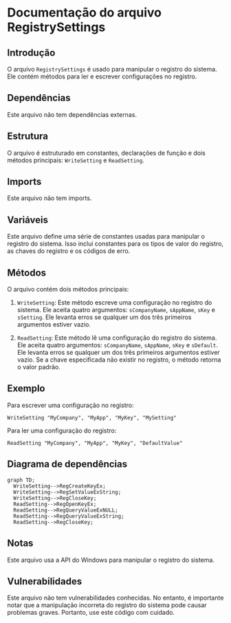 # Documentação do arquivo RegistrySettings

## Introdução

O arquivo `RegistrySettings` é usado para manipular o registro do sistema. Ele contém métodos para ler e escrever configurações no registro.

## Dependências

Este arquivo não tem dependências externas.

## Estrutura

O arquivo é estruturado em constantes, declarações de função e dois métodos principais: `WriteSetting` e `ReadSetting`.

## Imports

Este arquivo não tem imports.

## Variáveis

Este arquivo define uma série de constantes usadas para manipular o registro do sistema. Isso inclui constantes para os tipos de valor do registro, as chaves do registro e os códigos de erro.

## Métodos

O arquivo contém dois métodos principais:

1. `WriteSetting`: Este método escreve uma configuração no registro do sistema. Ele aceita quatro argumentos: `sCompanyName`, `sAppName`, `sKey` e `sSetting`. Ele levanta erros se qualquer um dos três primeiros argumentos estiver vazio.

2. `ReadSetting`: Este método lê uma configuração do registro do sistema. Ele aceita quatro argumentos: `sCompanyName`, `sAppName`, `sKey` e `sDefault`. Ele levanta erros se qualquer um dos três primeiros argumentos estiver vazio. Se a chave especificada não existir no registro, o método retorna o valor padrão.

## Exemplo

Para escrever uma configuração no registro:

```vba
WriteSetting "MyCompany", "MyApp", "MyKey", "MySetting"
```

Para ler uma configuração do registro:

```vba
ReadSetting "MyCompany", "MyApp", "MyKey", "DefaultValue"
```

## Diagrama de dependências

```
graph TD;
  WriteSetting-->RegCreateKeyEx;
  WriteSetting-->RegSetValueExString;
  WriteSetting-->RegCloseKey;
  ReadSetting-->RegOpenKeyEx;
  ReadSetting-->RegQueryValueExNULL;
  ReadSetting-->RegQueryValueExString;
  ReadSetting-->RegCloseKey;
```

## Notas

Este arquivo usa a API do Windows para manipular o registro do sistema.

## Vulnerabilidades

Este arquivo não tem vulnerabilidades conhecidas. No entanto, é importante notar que a manipulação incorreta do registro do sistema pode causar problemas graves. Portanto, use este código com cuidado.